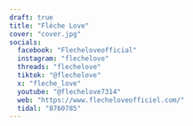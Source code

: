 ```yaml
---
draft: true
title: "Flèche Love"
cover: "cover.jpg"
socials:
  facebook: "Flecheloveofficial"
  instagram: "flechelove"
  threads: "flechelove"
  tiktok: "@flechelove"
  x: "fleche_love"
  youtube: "@flechelove7314"
  web: "https://www.flecheloveofficiel.com/"
  tidal: "8760785"
---
```


